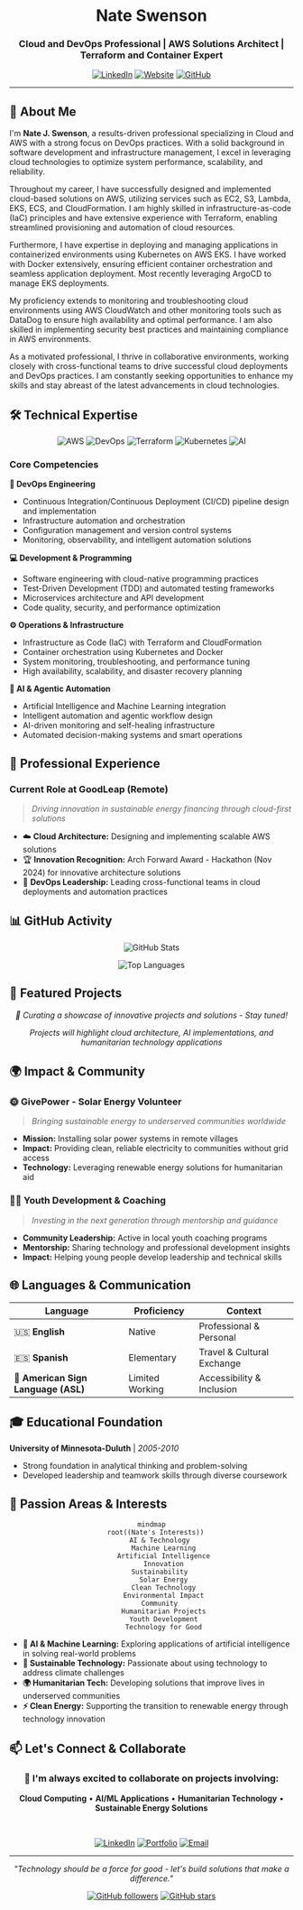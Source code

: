 <div align="center">

# Nate Swenson
### Cloud and DevOps Professional | AWS Solutions Architect | Terraform and Container Expert

[![LinkedIn](https://img.shields.io/badge/LinkedIn-natejswenson-0077B5?style=for-the-badge&logo=linkedin&logoColor=white)](https://linkedin.com/in/natejswenson)
[![Website](https://img.shields.io/badge/Website-Portfolio-4285F4?style=for-the-badge&logo=google-chrome&logoColor=white)](https://natejswenson.github.io/my-resume/)
[![GitHub](https://img.shields.io/badge/GitHub-natejswenson-181717?style=for-the-badge&logo=github&logoColor=white)](https://github.com/natejswenson)

</div>

---

## 👋 About Me

I'm **Nate J. Swenson**, a results-driven professional specializing in Cloud and AWS with a strong focus on DevOps practices. With a solid background in software development and infrastructure management, I excel in leveraging cloud technologies to optimize system performance, scalability, and reliability.

Throughout my career, I have successfully designed and implemented cloud-based solutions on AWS, utilizing services such as EC2, S3, Lambda, EKS, ECS, and CloudFormation. I am highly skilled in infrastructure-as-code (IaC) principles and have extensive experience with Terraform, enabling streamlined provisioning and automation of cloud resources.

Furthermore, I have expertise in deploying and managing applications in containerized environments using Kubernetes on AWS EKS. I have worked with Docker extensively, ensuring efficient container orchestration and seamless application deployment. Most recently leveraging ArgoCD to manage EKS deployments.

My proficiency extends to monitoring and troubleshooting cloud environments using AWS CloudWatch and other monitoring tools such as DataDog to ensure high availability and optimal performance. I am also skilled in implementing security best practices and maintaining compliance in AWS environments.

As a motivated professional, I thrive in collaborative environments, working closely with cross-functional teams to drive successful cloud deployments and DevOps practices. I am constantly seeking opportunities to enhance my skills and stay abreast of the latest advancements in cloud technologies.

## 🛠️ Technical Expertise

<div align="center">

![AWS](https://img.shields.io/badge/AWS-232F3E?style=for-the-badge&logo=amazon-aws&logoColor=white)
![DevOps](https://img.shields.io/badge/DevOps-326CE5?style=for-the-badge&logo=devops&logoColor=white)
![Terraform](https://img.shields.io/badge/Terraform-623CE4?style=for-the-badge&logo=terraform&logoColor=white)
![Kubernetes](https://img.shields.io/badge/Kubernetes-326CE5?style=for-the-badge&logo=kubernetes&logoColor=white)
![AI](https://img.shields.io/badge/AI_Automation-FF6B6B?style=for-the-badge&logo=robot&logoColor=white)

</div>

### Core Competencies

**🚀 DevOps Engineering**
- Continuous Integration/Continuous Deployment (CI/CD) pipeline design and implementation
- Infrastructure automation and orchestration
- Configuration management and version control systems
- Monitoring, observability, and intelligent automation solutions

**💻 Development & Programming**
- Software engineering with cloud-native programming practices
- Test-Driven Development (TDD) and automated testing frameworks
- Microservices architecture and API development
- Code quality, security, and performance optimization

**⚙️ Operations & Infrastructure**
- Infrastructure as Code (IaC) with Terraform and CloudFormation
- Container orchestration using Kubernetes and Docker
- System monitoring, troubleshooting, and performance tuning
- High availability, scalability, and disaster recovery planning

**🤖 AI & Agentic Automation**
- Artificial Intelligence and Machine Learning integration
- Intelligent automation and agentic workflow design
- AI-driven monitoring and self-healing infrastructure
- Automated decision-making systems and smart operations


## 💼 Professional Experience

### Current Role at GoodLeap (Remote)
> *Driving innovation in sustainable energy financing through cloud-first solutions*

- ☁️ **Cloud Architecture:** Designing and implementing scalable AWS solutions
- 🏆 **Innovation Recognition:** Arch Forward Award - Hackathon (Nov 2024) for innovative architecture solutions
- 🚀 **DevOps Leadership:** Leading cross-functional teams in cloud deployments and automation practices


## 📊 GitHub Activity

<div align="center">

![GitHub Stats](https://github-readme-stats.vercel.app/api?username=natejswenson&show_icons=true&theme=tokyonight&hide_border=true)

![Top Languages](https://github-readme-stats.vercel.app/api/top-langs/?username=natejswenson&layout=compact&theme=tokyonight&hide_border=true)

</div>

## 🚀 Featured Projects

<div align="center">

*🔧 Curating a showcase of innovative projects and solutions - Stay tuned!*

*Projects will highlight cloud architecture, AI implementations, and humanitarian technology applications*

</div>

## 🌍 Impact & Community

### 🌞 GivePower - Solar Energy Volunteer
> *Bringing sustainable energy to underserved communities worldwide*

- **Mission:** Installing solar power systems in remote villages
- **Impact:** Providing clean, reliable electricity to communities without grid access
- **Technology:** Leveraging renewable energy solutions for humanitarian aid

### 👨‍🏫 Youth Development & Coaching
> *Investing in the next generation through mentorship and guidance*

- **Community Leadership:** Active in local youth coaching programs
- **Mentorship:** Sharing technology and professional development insights
- **Impact:** Helping young people develop leadership and technical skills

## 🌐 Languages & Communication

| Language | Proficiency | Context |
|----------|-------------|---------|
| 🇺🇸 **English** | Native | Professional & Personal |
| 🇪🇸 **Spanish** | Elementary | Travel & Cultural Exchange |
| 🤟 **American Sign Language (ASL)** | Limited Working | Accessibility & Inclusion |

## 🎓 Educational Foundation

**University of Minnesota-Duluth** | *2005-2010*
- Strong foundation in analytical thinking and problem-solving
- Developed leadership and teamwork skills through diverse coursework

## 🤖 Passion Areas & Interests

<div align="center">

```mermaid
mindmap
  root((Nate's Interests))
    AI & Technology
      Machine Learning
      Artificial Intelligence
      Innovation
    Sustainability
      Solar Energy
      Clean Technology
      Environmental Impact
    Community
      Humanitarian Projects
      Youth Development
      Technology for Good
```

</div>

- **🤖 AI & Machine Learning:** Exploring applications of artificial intelligence in solving real-world problems
- **🌱 Sustainable Technology:** Passionate about using technology to address climate challenges
- **🌍 Humanitarian Tech:** Developing solutions that improve lives in underserved communities
- **⚡ Clean Energy:** Supporting the transition to renewable energy through technology innovation

## 📫 Let's Connect & Collaborate

<div align="center">

### 🤝 I'm always excited to collaborate on projects involving:
**Cloud Computing** • **AI/ML Applications** • **Humanitarian Technology** • **Sustainable Energy Solutions**

<br>

[![LinkedIn](https://img.shields.io/badge/LinkedIn-Connect-0077B5?style=for-the-badge&logo=linkedin&logoColor=white)](https://linkedin.com/in/natejswenson)
[![Portfolio](https://img.shields.io/badge/Portfolio-Visit-4285F4?style=for-the-badge&logo=google-chrome&logoColor=white)](https://natejswenson.github.io/my-resume/)
[![Email](https://img.shields.io/badge/Email-Contact-D14836?style=for-the-badge&logo=gmail&logoColor=white)](mailto:contact@example.com)

---

*"Technology should be a force for good - let's build solutions that make a difference."*

[![GitHub followers](https://img.shields.io/github/followers/natejswenson?style=social)](https://github.com/natejswenson)
[![GitHub stars](https://img.shields.io/github/stars/natejswenson?style=social)](https://github.com/natejswenson)

</div>